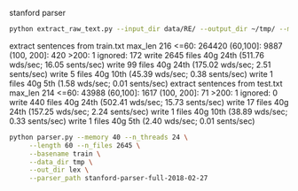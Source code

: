 stanford parser

```bash
python extract_raw_text.py --input_dir data/RE/ --output_dir ~/tmp/ --max_len 220
```

extract  sentences from train.txt
max_len 216
<=60: 264420 (60,100]: 9887 (100, 200]: 420 >200: 1
ignored: 172
write 2645 files   40g 24th (511.76 wds/sec; 16.05 sents/sec)
write 99 files     40g 24th (175.02 wds/sec; 2.51 sents/sec)
write 5 files      40g 10th (45.39 wds/sec; 0.38 sents/sec)
write 1 files      40g  5th (1.58 wds/sec; 0.01 sents/sec)
extract  sentences from test.txt
max_len 214
<=60: 43988 (60,100]: 1617 (100, 200]: 71 >200: 1
ignored: 0
write 440 files    40g 24th (502.41 wds/sec; 15.73 sents/sec)
write 17 files     40g 24th (157.25 wds/sec; 2.24 sents/sec)
write 1 files      40g 10th (38.89 wds/sec; 0.33 sents/sec)
write 1 files      40g  5th (2.40 wds/sec; 0.01 sents/sec)


```bash
python parser.py --memory 40 --n_threads 24 \
     --length 60 --n_files 2645 \
     --basename train \
     --data_dir tmp \
     --out_dir lex \
     --parser_path stanford-parser-full-2018-02-27
```
